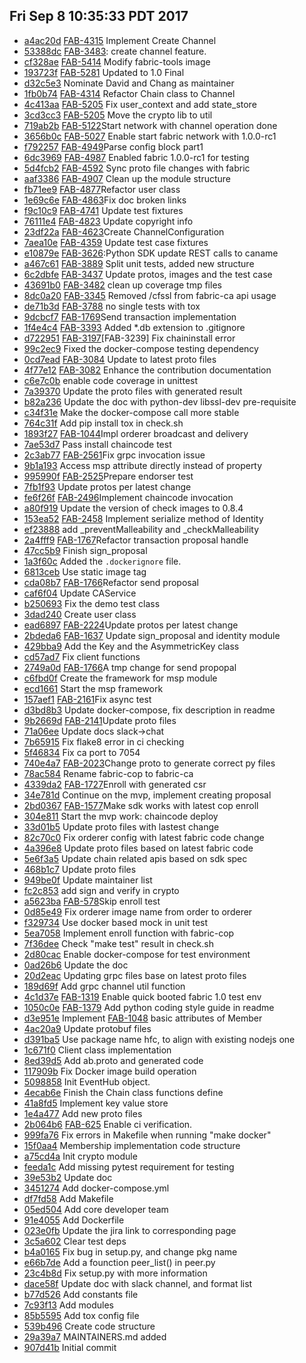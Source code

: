 ## Fri Sep  8 10:35:33 PDT 2017

* [a4ac20d](https://github.com/hyperledger/fabric/commit/a4ac20d) [FAB-4315](https://jira.hyperledger.org/browse/FAB-4315) Implement Create Channel
* [53388dc](https://github.com/hyperledger/fabric/commit/53388dc) [FAB-3483](https://jira.hyperledger.org/browse/FAB-3483): create channel feature.
* [cf328ae](https://github.com/hyperledger/fabric/commit/cf328ae) [FAB-5414](https://jira.hyperledger.org/browse/FAB-5414) Modify fabric-tools image
* [193723f](https://github.com/hyperledger/fabric/commit/193723f) [FAB-5281](https://jira.hyperledger.org/browse/FAB-5281) Updated to 1.0 Final
* [d32c5e3](https://github.com/hyperledger/fabric/commit/d32c5e3) Nominate David and Chang as maintainer
* [1fb0b74](https://github.com/hyperledger/fabric/commit/1fb0b74) [FAB-4314](https://jira.hyperledger.org/browse/FAB-4314) Refactor Chain class to Channel
* [4c413aa](https://github.com/hyperledger/fabric/commit/4c413aa) [FAB-5205](https://jira.hyperledger.org/browse/FAB-5205) Fix user_context and add state_store
* [3cd3cc3](https://github.com/hyperledger/fabric/commit/3cd3cc3) [FAB-5205](https://jira.hyperledger.org/browse/FAB-5205) Move the crypto lib to util
* [719ab2b](https://github.com/hyperledger/fabric/commit/719ab2b) [FAB-5122](https://jira.hyperledger.org/browse/FAB-5122)Start network with channel operation done
* [3656b0c](https://github.com/hyperledger/fabric/commit/3656b0c) [FAB-5027](https://jira.hyperledger.org/browse/FAB-5027) Enable start fabric network with 1.0.0-rc1
* [f792257](https://github.com/hyperledger/fabric/commit/f792257) [FAB-4949](https://jira.hyperledger.org/browse/FAB-4949)Parse config block part1
* [6dc3969](https://github.com/hyperledger/fabric/commit/6dc3969) [FAB-4987](https://jira.hyperledger.org/browse/FAB-4987) Enabled fabric 1.0.0-rc1 for testing
* [5d4fcb2](https://github.com/hyperledger/fabric/commit/5d4fcb2) [FAB-4592](https://jira.hyperledger.org/browse/FAB-4592) Sync proto file changes with fabric
* [aaf3386](https://github.com/hyperledger/fabric/commit/aaf3386) [FAB-4907](https://jira.hyperledger.org/browse/FAB-4907) Clean up the module structure
* [fb71ee9](https://github.com/hyperledger/fabric/commit/fb71ee9) [FAB-4877](https://jira.hyperledger.org/browse/FAB-4877)Refactor user class
* [1e69c6e](https://github.com/hyperledger/fabric/commit/1e69c6e) [FAB-4863](https://jira.hyperledger.org/browse/FAB-4863)Fix doc broken links
* [f9c10c9](https://github.com/hyperledger/fabric/commit/f9c10c9) [FAB-4741](https://jira.hyperledger.org/browse/FAB-4741) Update test fixtures
* [76111e4](https://github.com/hyperledger/fabric/commit/76111e4) [FAB-4823](https://jira.hyperledger.org/browse/FAB-4823) Update copyright info
* [23df22a](https://github.com/hyperledger/fabric/commit/23df22a) [FAB-4623](https://jira.hyperledger.org/browse/FAB-4623)Create ChannelConfiguration
* [7aea10e](https://github.com/hyperledger/fabric/commit/7aea10e) [FAB-4359](https://jira.hyperledger.org/browse/FAB-4359) Update test case fixtures
* [e10879e](https://github.com/hyperledger/fabric/commit/e10879e) [FAB-3626](https://jira.hyperledger.org/browse/FAB-3626):Python SDK update REST calls to caname
* [a467c61](https://github.com/hyperledger/fabric/commit/a467c61) [FAB-3889](https://jira.hyperledger.org/browse/FAB-3889) Split unit tests, added new structure
* [6c2dbfe](https://github.com/hyperledger/fabric/commit/6c2dbfe) [FAB-3437](https://jira.hyperledger.org/browse/FAB-3437) Update protos, images and the test case
* [43691b0](https://github.com/hyperledger/fabric/commit/43691b0) [FAB-3482](https://jira.hyperledger.org/browse/FAB-3482) clean up coverage tmp files
* [8dc0a20](https://github.com/hyperledger/fabric/commit/8dc0a20) [FAB-3345](https://jira.hyperledger.org/browse/FAB-3345) Removed /cfssl from fabric-ca api usage
* [de71b3d](https://github.com/hyperledger/fabric/commit/de71b3d) [FAB-3788](https://jira.hyperledger.org/browse/FAB-3788) no single tests with tox
* [9dcbcf7](https://github.com/hyperledger/fabric/commit/9dcbcf7) [FAB-1769](https://jira.hyperledger.org/browse/FAB-1769)Send transaction implementation
* [1f4e4c4](https://github.com/hyperledger/fabric/commit/1f4e4c4) [FAB-3393](https://jira.hyperledger.org/browse/FAB-3393) Added *.db extension to .gitignore
* [d722951](https://github.com/hyperledger/fabric/commit/d722951) [FAB-3197](https://jira.hyperledger.org/browse/FAB-3197)[FAB-3239] Fix chaininstall error
* [99c2ec9](https://github.com/hyperledger/fabric/commit/99c2ec9) Fixed the docker-compose testing dependency
* [0cd7ead](https://github.com/hyperledger/fabric/commit/0cd7ead) [FAB-3084](https://jira.hyperledger.org/browse/FAB-3084) Update to latest proto files
* [4f77e12](https://github.com/hyperledger/fabric/commit/4f77e12) [FAB-3082](https://jira.hyperledger.org/browse/FAB-3082) Enhance the contribution documentation
* [c6e7c0b](https://github.com/hyperledger/fabric/commit/c6e7c0b) enable code coverage in unittest
* [7a39370](https://github.com/hyperledger/fabric/commit/7a39370) Update the proto files with generated result
* [b82a236](https://github.com/hyperledger/fabric/commit/b82a236) Update the doc with python-dev libssl-dev pre-requisite
* [c34f31e](https://github.com/hyperledger/fabric/commit/c34f31e) Make the docker-compose call more stable
* [764c31f](https://github.com/hyperledger/fabric/commit/764c31f) Add pip install tox in check.sh
* [1893f27](https://github.com/hyperledger/fabric/commit/1893f27) [FAB-1044](https://jira.hyperledger.org/browse/FAB-1044)Impl orderer broadcast and delivery
* [7ae53d7](https://github.com/hyperledger/fabric/commit/7ae53d7) Pass install chaincode test
* [2c3ab77](https://github.com/hyperledger/fabric/commit/2c3ab77) [FAB-2561](https://jira.hyperledger.org/browse/FAB-2561)Fix grpc invocation issue
* [9b1a193](https://github.com/hyperledger/fabric/commit/9b1a193) Access msp attribute directly instead of property
* [995990f](https://github.com/hyperledger/fabric/commit/995990f) [FAB-2525](https://jira.hyperledger.org/browse/FAB-2525)Prepare endorser test
* [7fb1f93](https://github.com/hyperledger/fabric/commit/7fb1f93) Update protos per latest change
* [fe6f26f](https://github.com/hyperledger/fabric/commit/fe6f26f) [FAB-2496](https://jira.hyperledger.org/browse/FAB-2496)Implement chaincode invocation
* [a80f919](https://github.com/hyperledger/fabric/commit/a80f919) Update the version of check images to 0.8.4
* [153ea52](https://github.com/hyperledger/fabric/commit/153ea52) [FAB-2458](https://jira.hyperledger.org/browse/FAB-2458) Implement serialize method of Identity
* [ef23888](https://github.com/hyperledger/fabric/commit/ef23888) add _preventMalleability and _checkMalleability
* [2a4fff9](https://github.com/hyperledger/fabric/commit/2a4fff9) [FAB-1767](https://jira.hyperledger.org/browse/FAB-1767)Refactor transaction proposal handle
* [47cc5b9](https://github.com/hyperledger/fabric/commit/47cc5b9) Finish sign_proposal
* [1a3f60c](https://github.com/hyperledger/fabric/commit/1a3f60c) Added the `.dockerignore` file.
* [6813ceb](https://github.com/hyperledger/fabric/commit/6813ceb) Use static image tag
* [cda08b7](https://github.com/hyperledger/fabric/commit/cda08b7) [FAB-1766](https://jira.hyperledger.org/browse/FAB-1766)Refactor send proposal
* [caf6f04](https://github.com/hyperledger/fabric/commit/caf6f04) Update CAService
* [b250693](https://github.com/hyperledger/fabric/commit/b250693) Fix the demo test class
* [3dad240](https://github.com/hyperledger/fabric/commit/3dad240) Create user class
* [ead6897](https://github.com/hyperledger/fabric/commit/ead6897) [FAB-2224](https://jira.hyperledger.org/browse/FAB-2224)Update protos per latest change
* [2bdeda6](https://github.com/hyperledger/fabric/commit/2bdeda6) [FAB-1637](https://jira.hyperledger.org/browse/FAB-1637) Update sign_proposal and identity module
* [429bba9](https://github.com/hyperledger/fabric/commit/429bba9) Add the Key and the AsymmetricKey class
* [cd57ad7](https://github.com/hyperledger/fabric/commit/cd57ad7) Fix client functions
* [2749a0d](https://github.com/hyperledger/fabric/commit/2749a0d) [FAB-1766](https://jira.hyperledger.org/browse/FAB-1766)A tmp change for send propopal
* [c6fbd0f](https://github.com/hyperledger/fabric/commit/c6fbd0f) Create the framework for msp module
* [ecd1661](https://github.com/hyperledger/fabric/commit/ecd1661) Start the msp framework
* [157aef1](https://github.com/hyperledger/fabric/commit/157aef1) [FAB-2161](https://jira.hyperledger.org/browse/FAB-2161)Fix async test
* [d3bd8b3](https://github.com/hyperledger/fabric/commit/d3bd8b3) Update docker-compose, fix description in readme
* [9b2669d](https://github.com/hyperledger/fabric/commit/9b2669d) [FAB-2141](https://jira.hyperledger.org/browse/FAB-2141)Update proto files
* [71a06ee](https://github.com/hyperledger/fabric/commit/71a06ee) Update docs slack->chat
* [7b65915](https://github.com/hyperledger/fabric/commit/7b65915) Fix flake8 error in ci checking
* [5f46834](https://github.com/hyperledger/fabric/commit/5f46834) Fix ca port to 7054
* [740e4a7](https://github.com/hyperledger/fabric/commit/740e4a7) [FAB-2023](https://jira.hyperledger.org/browse/FAB-2023)Change proto to generate correct py files
* [78ac584](https://github.com/hyperledger/fabric/commit/78ac584) Rename fabric-cop to fabric-ca
* [4339da2](https://github.com/hyperledger/fabric/commit/4339da2) [FAB-1727](https://jira.hyperledger.org/browse/FAB-1727)Enroll with generated csr
* [34e781d](https://github.com/hyperledger/fabric/commit/34e781d) Continue on the mvp, implement creating proposal
* [2bd0367](https://github.com/hyperledger/fabric/commit/2bd0367) [FAB-1577](https://jira.hyperledger.org/browse/FAB-1577)Make sdk works with latest cop enroll
* [304e811](https://github.com/hyperledger/fabric/commit/304e811) Start the mvp work: chaincode deploy
* [33d01b5](https://github.com/hyperledger/fabric/commit/33d01b5) Update proto files with lastest change
* [82c70c0](https://github.com/hyperledger/fabric/commit/82c70c0) Fix orderer config with latest fabric code change
* [4a396e8](https://github.com/hyperledger/fabric/commit/4a396e8) Update proto files based on latest fabric code
* [5e6f3a5](https://github.com/hyperledger/fabric/commit/5e6f3a5) Update chain related apis based on sdk spec
* [468b1c7](https://github.com/hyperledger/fabric/commit/468b1c7) Update proto files
* [949be0f](https://github.com/hyperledger/fabric/commit/949be0f) Update maintainer list
* [fc2c853](https://github.com/hyperledger/fabric/commit/fc2c853) add sign and verify in crypto
* [a5623ba](https://github.com/hyperledger/fabric/commit/a5623ba) [FAB-578](https://jira.hyperledger.org/browse/FAB-578)Skip enroll test
* [0d85e49](https://github.com/hyperledger/fabric/commit/0d85e49) Fix orderer image name from order to orderer
* [f329734](https://github.com/hyperledger/fabric/commit/f329734) Use docker based mock in unit test
* [5ea7058](https://github.com/hyperledger/fabric/commit/5ea7058) Implement enroll function with fabric-cop
* [7f36dee](https://github.com/hyperledger/fabric/commit/7f36dee) Check "make test" result in check.sh
* [2d80cac](https://github.com/hyperledger/fabric/commit/2d80cac) Enable docker-compose for test environment
* [0ad26b6](https://github.com/hyperledger/fabric/commit/0ad26b6) Update the doc
* [20d2eac](https://github.com/hyperledger/fabric/commit/20d2eac) Updating grpc files base on latest proto files
* [189d69f](https://github.com/hyperledger/fabric/commit/189d69f) Add grpc channel util function
* [4c1d37e](https://github.com/hyperledger/fabric/commit/4c1d37e) [FAB-1319](https://jira.hyperledger.org/browse/FAB-1319) Enable quick booted fabric 1.0 test env
* [1050c0e](https://github.com/hyperledger/fabric/commit/1050c0e) [FAB-1379](https://jira.hyperledger.org/browse/FAB-1379) Add python coding style guide in readme
* [d3e951e](https://github.com/hyperledger/fabric/commit/d3e951e) Implement [FAB-1048](https://jira.hyperledger.org/browse/FAB-1048) basic attributes of Member
* [4ac20a9](https://github.com/hyperledger/fabric/commit/4ac20a9) Update protobuf files
* [d391ba5](https://github.com/hyperledger/fabric/commit/d391ba5) Use package name hfc, to align with existing nodejs one
* [1c671f0](https://github.com/hyperledger/fabric/commit/1c671f0) Client class implementation
* [8ed39d5](https://github.com/hyperledger/fabric/commit/8ed39d5) Add ab.proto and generated code
* [117909b](https://github.com/hyperledger/fabric/commit/117909b) Fix Docker image build operation
* [5098858](https://github.com/hyperledger/fabric/commit/5098858) Init EventHub object.
* [4ecab6e](https://github.com/hyperledger/fabric/commit/4ecab6e) Finish the Chain class functions define
* [41a8fd5](https://github.com/hyperledger/fabric/commit/41a8fd5) Implement key value store
* [1e4a477](https://github.com/hyperledger/fabric/commit/1e4a477) Add new proto files
* [2b064b6](https://github.com/hyperledger/fabric/commit/2b064b6) [FAB-625](https://jira.hyperledger.org/browse/FAB-625) Enable ci verification.
* [999fa76](https://github.com/hyperledger/fabric/commit/999fa76) Fix errors in Makefile when running "make docker"
* [15f0aa4](https://github.com/hyperledger/fabric/commit/15f0aa4) Membership implementation code structure
* [a75cd4a](https://github.com/hyperledger/fabric/commit/a75cd4a) Init crypto module
* [feeda1c](https://github.com/hyperledger/fabric/commit/feeda1c) Add missing pytest requirement for testing
* [39e53b2](https://github.com/hyperledger/fabric/commit/39e53b2) Update doc
* [3451274](https://github.com/hyperledger/fabric/commit/3451274) Add docker-compose.yml
* [df7fd58](https://github.com/hyperledger/fabric/commit/df7fd58) Add Makefile
* [05ed504](https://github.com/hyperledger/fabric/commit/05ed504) Add core developer team
* [91e4055](https://github.com/hyperledger/fabric/commit/91e4055) Add Dockerfile
* [023e0fb](https://github.com/hyperledger/fabric/commit/023e0fb) Update the jira link to corresponding page
* [3c5a602](https://github.com/hyperledger/fabric/commit/3c5a602) Clear test deps
* [b4a0165](https://github.com/hyperledger/fabric/commit/b4a0165) Fix bug in setup.py, and change pkg name
* [e66b7de](https://github.com/hyperledger/fabric/commit/e66b7de) Add a founction peer_list() in peer.py
* [23c4b8d](https://github.com/hyperledger/fabric/commit/23c4b8d) Fix setup.py with more information
* [dace58f](https://github.com/hyperledger/fabric/commit/dace58f) Update doc with slack channel, and format list
* [b77d526](https://github.com/hyperledger/fabric/commit/b77d526) Add constants file
* [7c93f13](https://github.com/hyperledger/fabric/commit/7c93f13) Add modules
* [85b5595](https://github.com/hyperledger/fabric/commit/85b5595) Add tox config file
* [539b496](https://github.com/hyperledger/fabric/commit/539b496) Create code structure
* [29a39a7](https://github.com/hyperledger/fabric/commit/29a39a7) MAINTAINERS.md added
* [907d41b](https://github.com/hyperledger/fabric/commit/907d41b) Initial commit

